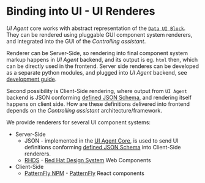 # Binding into UI - UI Renderes

*UI Agent* core works with abstract representation of the [`Data UI Block`](data_ui_blocks_overview.md). 
They can be rendered using pluggable GUI component system renderers, and integrated into the GUI of the *Controlling assistant*. 

Renderer can be Server-Side, so rendering into final component system markup happens in *UI Agent* backend, and its output is eg. `html` then, which 
can be directly used in the frontend.
Server side renderes can be developed as a separate python modules, and plugged into *UI Agent* backend, see [development guide](renderer_implementing_serverside.md).

Second possibility is Client-Side rendering, where output from `UI Agent` backend is JSON conforming [defined JSON Schema](../spec/component.md), 
and rendering itself happens on client side. How are these definitions delivered into frontend depends on the *Controlling assistant* architecture/framework.

We provide renderers for several UI component systems:

* Server-Side
    * JSON - implemented in the [UI Agent Core](ai_apps_binding_pythonlib.md), is used to send UI definitions conforming [defined JSON Schema](../spec/component.md) into Client-Side renderers.
    * [RHDS](renderer_rhds.md) - [Red Hat Design System](https://ux.redhat.com/) Web Components
* Client-Side
    * [PatternFly NPM](renderer_patternfly_npm.md) - [PatternFly](https://www.patternfly.org/) React components

